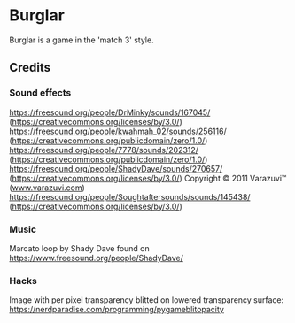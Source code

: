 # Burglar
Burglar is a game in the 'match 3' style.

## Credits

### Sound effects
https://freesound.org/people/DrMinky/sounds/167045/ (https://creativecommons.org/licenses/by/3.0/)
https://freesound.org/people/kwahmah_02/sounds/256116/ (https://creativecommons.org/publicdomain/zero/1.0/)
https://freesound.org/people/7778/sounds/202312/ (https://creativecommons.org/publicdomain/zero/1.0/)
https://freesound.org/people/ShadyDave/sounds/270657/ (https://creativecommons.org/licenses/by/3.0/)
Copyright © 2011 Varazuvi™ (www.varazuvi.com) https://freesound.org/people/Soughtaftersounds/sounds/145438/ (https://creativecommons.org/licenses/by/3.0/)

### Music
Marcato loop by Shady Dave found on https://www.freesound.org/people/ShadyDave/

### Hacks
Image with per pixel transparency blitted on lowered transparency surface: https://nerdparadise.com/programming/pygameblitopacity
